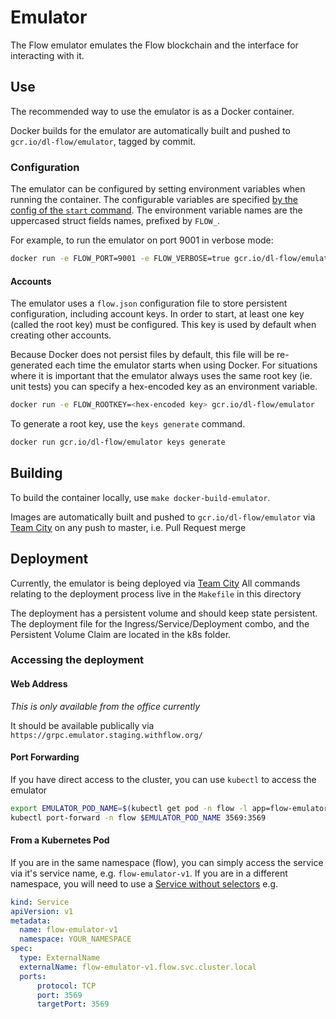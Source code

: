 # Emulator

The Flow emulator emulates the Flow blockchain and the interface for interacting 
with it. 

## Use
The recommended way to use the emulator is as a Docker container. 

Docker builds for the emulator are automatically built and pushed to 
`gcr.io/dl-flow/emulator`, tagged by commit.

### Configuration
The emulator can be configured by setting environment variables when running 
the container. The configurable variables are specified [by the config of the `start` command](https://github.com/dapperlabs/flow-go/blob/master/internal/cli/emulator/start/start.go#L18-L24).
The environment variable names are the uppercased struct fields names, prefixed
by `FLOW_`.

For example, to run the emulator on port 9001 in verbose mode:
```bash
docker run -e FLOW_PORT=9001 -e FLOW_VERBOSE=true gcr.io/dl-flow/emulator
```

#### Accounts
The emulator uses a `flow.json` configuration file to store persistent
configuration, including account keys. In order to start, at least one
key (called the root key) must be configured. This key is used by default
when creating other accounts.

Because Docker does not persist files by default, this file will be 
re-generated each time the emulator starts when using Docker. For situations
where it is important that the emulator always uses the same root key (ie.
unit tests) you can specify a hex-encoded key as an environment variable.

```bash
docker run -e FLOW_ROOTKEY=<hex-encoded key> gcr.io/dl-flow/emulator
```

To generate a root key, use the `keys generate` command.
```bash
docker run gcr.io/dl-flow/emulator keys generate
```

## Building
To build the container locally, use `make docker-build-emulator`.

Images are automatically built and pushed to `gcr.io/dl-flow/emulator` via [Team City](https://ci.eng.dapperlabs.com/project/Flow_FlowGo_FlowEmulator) on any push to master, i.e. Pull Request merge

## Deployment
Currently, the emulator is being deployed via [Team City](https://ci.eng.dapperlabs.com/project/Flow_FlowGo_FlowEmulator)
All commands relating to the deployment process live in the `Makefile` in this directory

The deployment has a persistent volume and should keep state persistent. 
The deployment file for the Ingress/Service/Deployment combo, and the
Persistent Volume Claim are located in the k8s folder.

### Accessing the deployment

#### Web Address
*This is only available from the office currently*

It should be available publically via `https://grpc.emulator.staging.withflow.org/`

#### Port Forwarding
If you have direct access to the cluster, you can use `kubectl` to access the emulator
```bash
export EMULATOR_POD_NAME=$(kubectl get pod -n flow -l app=flow-emulator -o jsonpath="{.items[0].metadata.name}")
kubectl port-forward -n flow $EMULATOR_POD_NAME 3569:3569
```

#### From a Kubernetes Pod
If you are in the same namespace (flow), you can simply access the service via it's service name, e.g. `flow-emulator-v1`.
If you are in a different namespace, you will need to use a [Service without selectors](https://kubernetes.io/docs/concepts/services-networking/service/#services-without-selectors)
e.g.
```yaml
kind: Service
apiVersion: v1
metadata:
  name: flow-emulator-v1
  namespace: YOUR_NAMESPACE
spec:
  type: ExternalName
  externalName: flow-emulator-v1.flow.svc.cluster.local
  ports:
      protocol: TCP
      port: 3569
      targetPort: 3569
```
